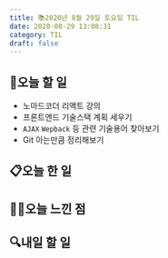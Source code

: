 ```yaml
---
title: 📚2020년 8월 29일 토요일 TIL
date: 2020-08-29 13:08:31
category: TIL
draft: false
---
```


## 🥅오늘 할 일

- 노마드코더 리액트 강의
- 프론트엔드 기술스택 계획 세우기
- `AJAX` `Wepback` 등 관련 기술용어 찾아보기  
- Git 아는만큼 정리해보기  

## 📋오늘 한 일

## ✍🏻오늘 느낀 점

## :mag:내일 할 일
